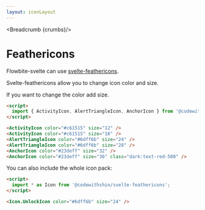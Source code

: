 ```yaml
---
layout: iconLayout
---
```


<script>
  import Htwo from '../utils/Htwo.svelte'
  import { Breadcrumb } from '$lib/index'
  import { ActivityIcon, AlertTriangleIcon, AnchorIcon } from '@codewithshin/svelte-feathericons'

  let crumbs = [
    {
      label:'Home',
      href:'/'
    },
    {
      label:'Icons',
      href:'/icons/'
    },
    {
      label:'Feather icons',
      href:'/icons/feathericons'
    },
  ]
</script>

<Breadcrumb {crumbs}/>


<h1 class="text-3xl w-full dark:text-white py-8">Feathericons</h1>

<p>Flowbite-svelte can use <a class="text-blue-600 hover:underline dark:text-blue-500" href="https://github.com/shinokada/svelte-feathericons/tree/main/src/lib" target="_blank">svelte-feathericons</a>.</p>

<p class=" dark:text-white py-4">Svelte-feathericons allow you to change icon color and size.</p>

<Htwo label="Examples" />

<p class=" dark:text-white">If you want to change the color add size.</p>

<div class="container flex flex-wrap justify-center rounded-xl mx-auto bg-gradient-to-r bg-white dark:bg-gray-900 border border-gray-200 dark:border-gray-700 p-2 sm:p-6">
<ActivityIcon color="#c61515" size="12" />
<ActivityIcon color="#c61515" size="16" />
<AlertTriangleIcon color="#6dff6b" size="24" />
<AlertTriangleIcon color="#6dff6b" size="28" />
<AnchorIcon color="#23deff" size="32" />
<AnchorIcon color="#23deff" size="36" class="dark:text-red-500"/>
</div>

```html
<script>
  import { ActivityIcon, AlertTriangleIcon, AnchorIcon } from '@codewithshin/svelte-feathericons'
</script>

<ActivityIcon color="#c61515" size="12" />
<ActivityIcon color="#c61515" size="16" />
<AlertTriangleIcon color="#6dff6b" size="24" />
<AlertTriangleIcon color="#6dff6b" size="28" />
<AnchorIcon color="#23deff" size="32" />
<AnchorIcon color="#23deff" size="36" class="dark:text-red-500" />
```

<p>You can also include the whole icon pack:</p>

```html
<script>
  import * as Icon from '@codewithshin/svelte-feathericons';
</script>

<Icon.UnlockIcon color="#6dff6b" size="24" />
```